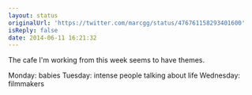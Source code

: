 ```yaml
---
layout: status
originalUrl: 'https://twitter.com/marcgg/status/476761158293401600'
isReply: false
date: 2014-06-11 16:21:32
---
```


The cafe I'm working from this week seems to have themes.

Monday: babies
Tuesday: intense people talking about life
Wednesday: filmmakers
